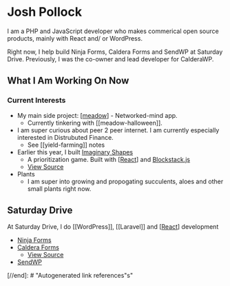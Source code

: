 # Josh Pollock

I am a PHP and JavaScript developer who makes commerical open source products, mainly with React and/ or WordPress.

Right now, I help build Ninja Forms, Caldera Forms and SendWP at Saturday Drive. Previously, I was the co-owner and lead developer for CalderaWP.

## What I Am Working On Now

### Current Interests

- My main side project: [[meadow]] - Networked-mind app.
  - Currently tinkering with [[meadow-halloween]].
- I am super curious about peer 2 peer internet. I am currently especially interested in Distrubuted Finance.
  - See [[yield-farming]] notes
- Earlier this year, I built [Imaginary Shapes](https://imaginaryshapes.com)
  - A prioritization game. Built with [[React]] and [Blockstack.js](https://blockstatck.js)
  - [View Source](https://github.com/Shelob9/imaginary-shapes)
- Plants
  - I am super into growing and propogating succulents, aloes and other small plants right now.

## Saturday Drive

At Saturday Drive, I do [[WordPress]], [[Laravel]] and [[React]] development

- [Ninja Forms](https://ninjaforms.com)
- [Caldera Forms](https://calderaforms.com)
  - [View Source](https://github.com/calderawp/caldera-forms)
- [SendWP](https://sendwp.com)

[//begin]: # "Autogenerated link references for markdown compatibility"
[meadow]: meadow "Meadow"
[react]: react "React"

[//end]: # "Autogenerated link references"s"
